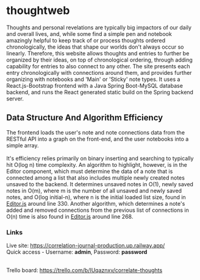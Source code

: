 # thoughtweb
Thoughts and personal revelations are typically big impactors of our daily and overall lives, and, while some find a simple pen and notebook amazingly helpful to keep track of or process thoughts ordered chronologically, the ideas that shape our worlds don't always occur so linearly. Therefore, this website allows thoughts and entries to further be organized by their ideas, on top of chronological ordering, through adding capability for entries to also connect to any other. The site presents each entry chronologically with connections around them, and provides further organizing with notebooks and 'Main' or 'Sticky' note types. It uses a React.js-Bootstrap frontend with a Java Spring Boot-MySQL database backend, and runs the React generated static build on the Spring backend server. 

## Data Structure And Algorithm Efficiency
The frontend loads the user's note and note connections data from the RESTful API into a graph on the front-end, and the user notebooks into a simple array. </br>
</br>
It's efficiency relies primarily on binary inserting and searching to typically hit O(log n) time complexity. An algorithm to highlight, however, is in the Editor component, which must determine the data of a note that is connected among a list that also includes multiple newly created notes unsaved to the backend. It determines unsaved notes in O(1), newly saved notes in O(m), where m is the number of all unsaved and newly saved notes, and O(log initial-n), where n is the initial loaded list size, found in [Editor.js](react-frontend/src/components/Editor/Editor.js) around line 330. Another algorithm, which determines a note's added and removed connections from the previous list of connections in O(n) time is also found in [Editor.js](react-frontend/src/components/Editor/Editor.js) around line 268.

### Links
Live site: https://correlation-journal-production.up.railway.app/</br>
Quick access - Username: <b>admin</b>, Password: <b>password</b></br></br>

Trello board: https://trello.com/b/IUqaznxv/correlate-thoughts